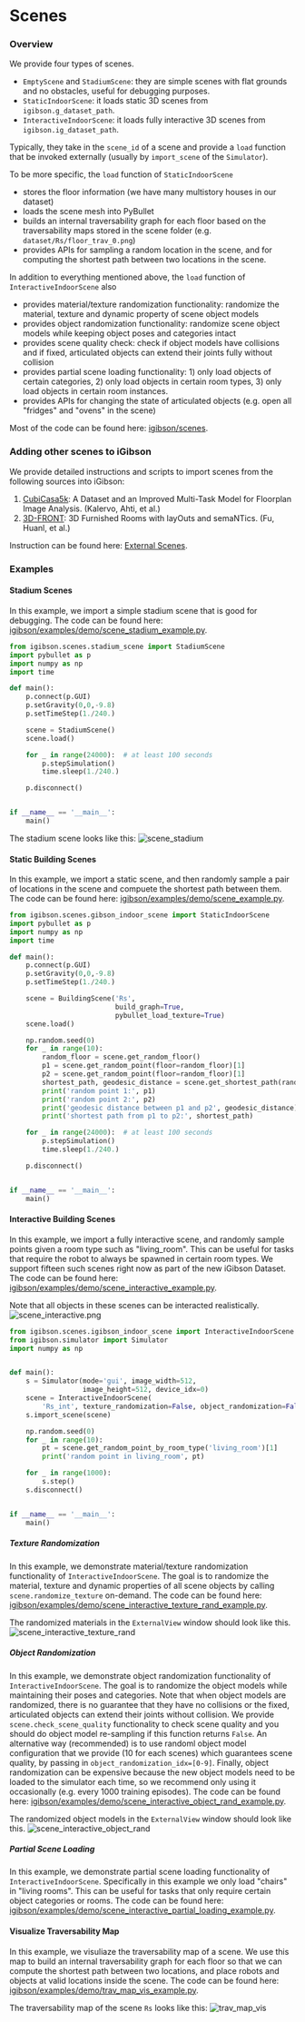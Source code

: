 # Scenes

### Overview
We provide four types of scenes.
- `EmptyScene` and `StadiumScene`: they are simple scenes with flat grounds and no obstacles, useful for debugging purposes.
- `StaticIndoorScene`: it loads static 3D scenes from `igibson.g_dataset_path`.
- `InteractiveIndoorScene`: it loads fully interactive 3D scenes from `igibson.ig_dataset_path`.

Typically, they take in the `scene_id` of a scene and provide a `load` function that be invoked externally (usually by `import_scene` of the `Simulator`).

To be more specific, the `load` function of `StaticIndoorScene`
- stores the floor information (we have many multistory houses in our dataset)
- loads the scene mesh into PyBullet
- builds an internal traversability graph for each floor based on the traversability maps stored in the scene folder (e.g. `dataset/Rs/floor_trav_0.png`)
- provides APIs for sampling a random location in the scene, and for computing the shortest path between two locations in the scene.

In addition to everything mentioned above, the `load` function of `InteractiveIndoorScene` also
- provides material/texture randomization functionality: randomize the material, texture and dynamic property of scene object models
- provides object randomization functionality: randomize scene object models while keeping object poses and categories intact
- provides scene quality check: check if object models have collisions and if fixed, articulated objects can extend their joints fully without collision
- provides partial scene loading functionality: 1) only load objects of certain categories, 2) only load objects in certain room types, 3) only load objects in certain room instances.
- provides APIs for changing the state of articulated objects (e.g. open all "fridges" and "ovens" in the scene)

Most of the code can be found here: [igibson/scenes](https://github.com/StanfordVL/iGibson/blob/master/igibson/scenes).

### Adding other scenes to iGibson
We provide detailed instructions and scripts to import scenes from the following sources into iGibson:
1. [CubiCasa5k](https://github.com/CubiCasa/CubiCasa5k): A Dataset and an Improved Multi-Task Model for Floorplan Image Analysis. (Kalervo, Ahti, et al.)
2. [3D-FRONT](https://tianchi.aliyun.com/specials/promotion/alibaba-3d-scene-dataset): 3D Furnished Rooms with layOuts and semaNTics. (Fu, Huanl, et al.)

Instruction can be found here: [External Scenes](https://github.com/StanfordVL/iGibson/blob/master/igibson/utils/data_utils/ext_scene). 


### Examples

#### Stadium Scenes

In this example, we import a simple stadium scene that is good for debugging. The code can be found here: [igibson/examples/demo/scene_stadium_example.py](https://github.com/StanfordVL/iGibson/blob/master/igibson/examples/demo/scene_stadium_example.py).

```python
from igibson.scenes.stadium_scene import StadiumScene
import pybullet as p
import numpy as np
import time

def main():
    p.connect(p.GUI)
    p.setGravity(0,0,-9.8)
    p.setTimeStep(1./240.)

    scene = StadiumScene()
    scene.load()

    for _ in range(24000):  # at least 100 seconds
        p.stepSimulation()
        time.sleep(1./240.)

    p.disconnect()


if __name__ == '__main__':
    main()
```

The stadium scene looks like this:
![scene_stadium](images/scene_stadium.png)

#### Static Building Scenes

In this example, we import a static scene, and then randomly sample a pair of locations in the scene and compuete the shortest path between them. The code can be found here: [igibson/examples/demo/scene_example.py](https://github.com/StanfordVL/iGibson/blob/master/igibson/examples/demo/scene_example.py).

```python
from igibson.scenes.gibson_indoor_scene import StaticIndoorScene
import pybullet as p
import numpy as np
import time

def main():
    p.connect(p.GUI)
    p.setGravity(0,0,-9.8)
    p.setTimeStep(1./240.)

    scene = BuildingScene('Rs',
                          build_graph=True,
                          pybullet_load_texture=True)
    scene.load()

    np.random.seed(0)
    for _ in range(10):
        random_floor = scene.get_random_floor()
        p1 = scene.get_random_point(floor=random_floor)[1]
        p2 = scene.get_random_point(floor=random_floor)[1]
        shortest_path, geodesic_distance = scene.get_shortest_path(random_floor, p1[:2], p2[:2], entire_path=True)
        print('random point 1:', p1)
        print('random point 2:', p2)
        print('geodesic distance between p1 and p2', geodesic_distance)
        print('shortest path from p1 to p2:', shortest_path)

    for _ in range(24000):  # at least 100 seconds
        p.stepSimulation()
        time.sleep(1./240.)

    p.disconnect()


if __name__ == '__main__':
    main()
```

#### Interactive Building Scenes
In this example, we import a fully interactive scene, and randomly sample points given a room type such as "living_room". This can be useful for tasks that require the robot to always be spawned in certain room types. We support fifteen such scenes right now as part of the new iGibson Dataset. The code can be found here: [igibson/examples/demo/scene_interactive_example.py](https://github.com/StanfordVL/iGibson/blob/master/igibson/examples/demo/scene_interactive_example.py).

Note that all objects in these scenes can be interacted realistically.
![scene_interactive.png](images/scene_interactive.png)

```python
from igibson.scenes.igibson_indoor_scene import InteractiveIndoorScene
from igibson.simulator import Simulator
import numpy as np


def main():
    s = Simulator(mode='gui', image_width=512,
                  image_height=512, device_idx=0)
    scene = InteractiveIndoorScene(
        'Rs_int', texture_randomization=False, object_randomization=False)
    s.import_scene(scene)

    np.random.seed(0)
    for _ in range(10):
        pt = scene.get_random_point_by_room_type('living_room')[1]
        print('random point in living_room', pt)

    for _ in range(1000):
        s.step()
    s.disconnect()


if __name__ == '__main__':
    main()

```

##### Texture Randomization
In this example, we demonstrate material/texture randomization functionality of `InteractiveIndoorScene`. The goal is to randomize the material, texture and dynamic properties of all scene objects by calling `scene.randomize_texture` on-demand. The code can be found here: [igibson/examples/demo/scene_interactive_texture_rand_example.py](https://github.com/StanfordVL/iGibson/blob/master/igibson/examples/demo/scene_interactive_texture_rand_example.py).

The randomized materials in the `ExternalView` window should look like this.
![scene_interactive_texture_rand](images/scene_interactive_texture_rand.png)

##### Object Randomization
In this example, we demonstrate object randomization functionality of `InteractiveIndoorScene`. The goal is to randomize the object models while maintaining their poses and categories. Note that when object models are randomized, there is no guarantee that they have no collisions or the fixed, articulated objects can extend their joints without collision. We provide `scene.check_scene_quality` functionality to check scene quality and you should do object model re-sampling if this function returns `False`. An alternative way (recommended) is to use randoml object model configuration that we provide (10 for each scenes) which guarantees scene quality, by passing in `object_randomization_idx=[0-9]`. Finally, object randomization can be expensive because the new object models need to be loaded to the simulator each time, so we recommend only using it occasionally (e.g. every 1000 training episodes). The code can be found here: [igibson/examples/demo/scene_interactive_object_rand_example.py](https://github.com/StanfordVL/iGibson/blob/master/igibson/examples/demo/scene_interactive_object_rand_example.py).

The randomized object models in the `ExternalView` window should look like this.
![scene_interactive_object_rand](images/scene_interactive_object_rand.png)

##### Partial Scene Loading
In this example, we demonstrate partial scene loading functionality of `InteractiveIndoorScene`. Specifically in this example we only load "chairs" in "living rooms". This can be useful for tasks that only require certain object categories or rooms. The code can be found here: [igibson/examples/demo/scene_interactive_partial_loading_example.py](https://github.com/StanfordVL/iGibson/blob/master/igibson/examples/demo/scene_interactive_partial_loading_example.py).

#### Visualize Traversability Map

In this example, we visuliaze the traversability map of a scene. We use this map to build an internal traversability graph for each floor so that we can compute the shortest path between two locations, and place robots and objects at valid locations inside the scene. The code can be found here: [igibson/examples/demo/trav_map_vis_example.py](https://github.com/StanfordVL/iGibson/blob/master/examples/trav_map_vis_example.py).

The traversability map of the scene `Rs` looks like this:
![trav_map_vis](images/trav_map_vis.png)

